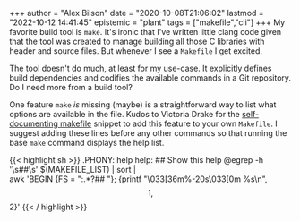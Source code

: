 +++
author = "Alex Bilson"
date = "2020-10-08T21:06:02"
lastmod = "2022-10-12 14:41:45"
epistemic = "plant"
tags = ["makefile","cli"]
+++
My favorite build tool is `make`. It's ironic that I've written little clang code given that the tool was created to manage building all those C libraries with header and source files. But whenever I see a `Makefile` I get excited.

The tool doesn't do much, at least for my use-case. It explicitly defines build dependencies and codifies the available commands in a Git repository. Do I need more from a build tool?

One feature `make` _is_ missing (maybe) is a straightforward way to list what options are available in the file. Kudos to Victoria Drake for the [self-documenting makefile](https://victoria.dev/blog/how-to-create-a-self-documenting-makefile/) snippet to add this feature to your own `Makefile`. I suggest adding these lines before any other commands so that running the base `make` command displays the help list.

{{< highlight sh >}}
.PHONY: help
help: ## Show this help
    @egrep -h '\s##\s' $(MAKEFILE_LIST) | sort | \
    awk 'BEGIN {FS = ":.*?## "}; {printf "\033[36m%-20s\033[0m %s\n", $$1, $$2}'
{{< / highlight >}}
